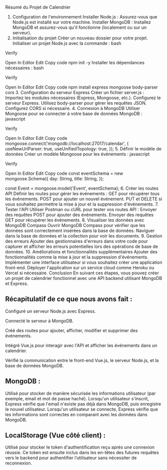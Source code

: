Résumé du Projet de Calendrier
1. Configuration de l'environnement
Installer Node.js : Assurez-vous que Node.js est installé sur votre machine.
Installer MongoDB : Installez MongoDB et assurez-vous qu'il fonctionne (localement ou sur un serveur).
2. Initialisation du projet
Créer un nouveau dossier pour votre projet.
Initialiser un projet Node.js avec la commande :
bash

Verify

Open In Editor
Edit
Copy code
npm init -y
Installer les dépendances nécessaires :
bash

Verify

Open In Editor
Edit
Copy code
npm install express mongoose body-parser cors
3. Configuration du serveur Express
Créer un fichier server.js :
Importez les modules nécessaires (Express, Mongoose, etc.).
Configurez le serveur Express.
Utilisez body-parser pour gérer les requêtes JSON.
Configurez CORS si nécessaire.
4. Connexion à MongoDB
Utiliser Mongoose pour se connecter à votre base de données MongoDB :
javascript

Verify

Open In Editor
Edit
Copy code
mongoose.connect('mongodb://localhost:27017/calendar', {
  useNewUrlParser: true,
  useUnifiedTopology: true,
});
5. Définir le modèle de données
Créer un modèle Mongoose pour les événements :
javascript

Verify

Open In Editor
Edit
Copy code
const eventSchema = new mongoose.Schema({
  day: String,
  title: String,
});

const Event = mongoose.model('Event', eventSchema);
6. Créer les routes API
Définir les routes pour gérer les événements :
GET pour récupérer tous les événements.
POST pour ajouter un nouvel événement.
PUT et DELETE si vous souhaitez permettre la mise à jour et la suppression d'événements.
7. Tester l'API
Utiliser Postman ou cURL pour tester vos routes API :
Envoyer des requêtes POST pour ajouter des événements.
Envoyer des requêtes GET pour récupérer les événements.
8. Visualiser les données avec MongoDB Compass
Ouvrir MongoDB Compass pour vérifier que les données sont correctement insérées dans la base de données.
Naviguer dans la base de données et la collection pour voir les documents.
9. Gestion des erreurs
Ajouter des gestionnaires d'erreurs dans votre code pour capturer et afficher les erreurs potentielles lors des opérations de base de données.
10. Améliorations et fonctionnalités supplémentaires
Ajouter des fonctionnalités comme la mise à jour et la suppression d'événements.
Implémenter une interface utilisateur si vous souhaitez créer une application front-end.
Déployer l'application sur un service cloud comme Heroku ou Vercel si nécessaire.
Conclusion
En suivant ces étapes, vous pouvez créer un projet de calendrier fonctionnel avec une API backend utilisant MongoDB et Express.



## Récapitulatif de ce que nous avons fait :
Configuré un serveur Node.js avec Express.

Connecté le serveur à MongoDB.

Créé des routes pour ajouter, afficher, modifier et supprimer des événements.

Intégré Vue.js pour interagir avec l'API et afficher les événements dans un calendrier.

Vérifié la communication entre le front-end Vue.js, le serveur Node.js, et la base de données MongoDB.

## MongoDB :

Utilisé pour stocker de manière sécurisée les informations utilisateur (par exemple, email et mot de passe haché).
Lorsqu'un utilisateur s'inscrit, Express vérifie que l'email n'existe pas déjà dans MongoDB, puis enregistre le nouvel utilisateur.
Lorsqu'un utilisateur se connecte, Express vérifie que les informations sont correctes en comparant avec les données dans MongoDB.
## LocalStorage (Vue côté client) :

Utilisé pour stocker le token d'authentification reçu après une connexion réussie.
Ce token est ensuite inclus dans les en-têtes des futures requêtes vers le backend pour authentifier l’utilisateur sans nécessiter de reconnexion.